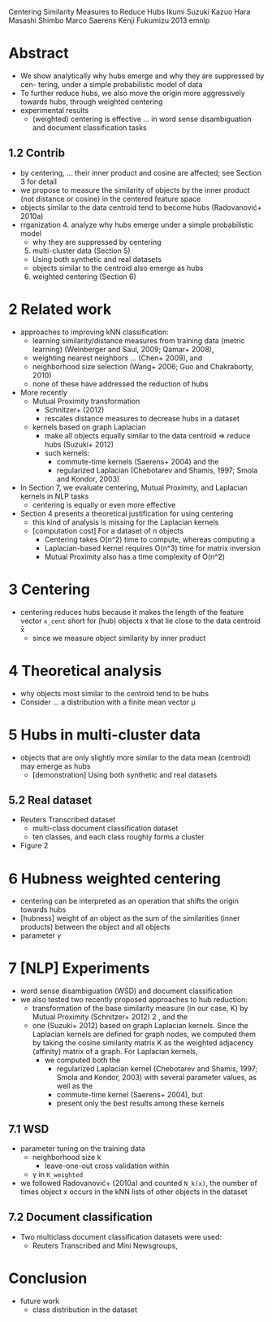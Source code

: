 Centering Similarity Measures to Reduce Hubs
Ikumi Suzuki Kazuo Hara Masashi Shimbo Marco Saerens Kenji Fukumizu
2013 emnlp

# Abstract

* We show analytically why hubs emerge and why they are suppressed by cen-
  tering, under a simple probabilistic model of data
* To further reduce hubs, we also move the origin more aggressively towards
  hubs, through weighted centering
* experimental results
  * (weighted) centering is effective ... in
    word sense disambiguation and document classification tasks

## 1.2 Contrib

* by centering, ... their inner product and cosine are affected;
  see Section 3 for detail
* we propose to measure the similarity of objects by the inner product
  (not distance or cosine) in the centered feature space
* objects similar to the data centroid tend to become hubs (Radovanović+ 2010a)
* rrganization
  4. analyze why hubs emerge under a simple probabilistic model
    * why they are suppressed by centering
  5. multi-cluster data (Section 5)
    * Using both synthetic and real datasets
    * objects similar to the centroid also emerge as hubs
  6. weighted centering (Section 6)

# 2 Related work

* approaches to improving kNN classification:
  * learning similarity/distance measures from training data (metric learning)
    (Weinberger and Saul, 2009; Qamar+ 2008),
  * weighting nearest neighbors ... (Chen+ 2009), and
  * neighborhood size selection (Wang+ 2006; Guo and Chakraborty, 2010)
  * none of these have addressed the reduction of hubs
* More recently
  * Mutual Proximity transformation
    * Schnitzer+ (2012)
    * rescales distance measures to decrease hubs in a dataset
  * kernels based on graph Laplacian
    * make all objects equally similar to the data centroid => reduce hubs
      (Suzuki+ 2012)
    * such kernels:
      * commute-time kernels (Saerens+ 2004) and the
      * regularized Laplacian
        (Chebotarev and Shamis, 1997; Smola and Kondor, 2003)
* In Section 7, we evaluate
  centering, Mutual Proximity, and Laplacian kernels in NLP tasks
  * centering is equally or even more effective
* Section 4 presents a theoretical justification for using centering
  * this kind of analysis is missing for the Laplacian kernels
  * [computation cost] For a dataset of n objects
    * Centering takes O(n^2) time to compute, whereas computing a
    * Laplacian-based kernel requires O(n^3) time for matrix inversion
    * Mutual Proximity also has a time complexity of O(n^2)

# 3 Centering

* centering reduces hubs because it makes the length of the feature vector
  `x_cent` short for (hub) objects x that lie close to the data centroid x̄
  * since we measure object similarity by inner product

# 4 Theoretical analysis

* why objects most similar to the centroid tend to be hubs
* Consider ... a distribution with a finite mean vector μ

# 5 Hubs in multi-cluster data

* objects that are only slightly more similar to the data mean (centroid)
  may emerge as hubs
  * [demonstration] Using both synthetic and real datasets

## 5.2 Real dataset

* Reuters Transcribed dataset
  * multi-class document classification dataset
  * ten classes, and each class roughly forms a cluster
* Figure 2

# 6 Hubness weighted centering

* centering can be interpreted as an operation that
  shifts the origin towards hubs
* [hubness] weight of an object as the sum of the similarities (inner products)
  between the object and all objects
* parameter $\gamma$

# 7 [NLP] Experiments

* word sense disambiguation (WSD) and document classification
* we also tested two recently proposed approaches to hub reduction:
  * transformation of the base similarity measure (in our case, K) by Mutual
    Proximity (Schnitzer+ 2012) 2 , and the
  * one (Suzuki+ 2012) based on graph Laplacian kernels. Since the
    Laplacian kernels are defined for graph nodes, we computed them by taking
    the cosine similarity matrix K as the weighted adjacency (affinity)
    matrix of a graph. For Laplacian kernels,
    * we computed both the
      * regularized Laplacian kernel (Chebotarev and Shamis, 1997; Smola and
        Kondor, 2003) with several parameter values, as well as the
      * commute-time kernel (Saerens+ 2004), but
      * present only the best results among these kernels

## 7.1 WSD

* parameter tuning on the training data
  * neighborhood size k
    * leave-one-out cross validation within
  * γ in `K_weighted`
* we followed Radovanović+ (2010a) and counted `N_k(x)`, the number of
  times object x occurs in the kNN lists of other objects in the dataset

## 7.2 Document classification

* Two multiclass document classification datasets were used:
  * Reuters Transcribed and Mini Newsgroups,

# Conclusion

* future work
  * class distribution in the dataset
